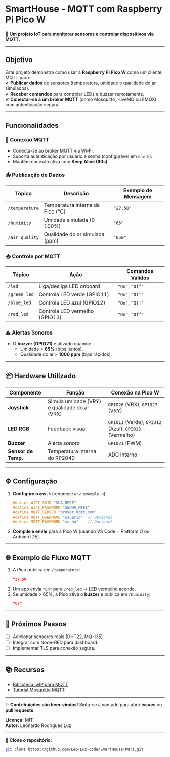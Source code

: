 # **SmartHouse - MQTT com Raspberry Pi Pico W**  

🚀 **Um projeto IoT para monitorar sensores e controlar dispositivos via MQTT.**  

---

## **Objetivo**  
Este projeto demonstra como usar a **Raspberry Pi Pico W** como um cliente MQTT para:  
✔ **Publicar dados** de sensores (temperatura, umidade e qualidade do ar simulados).  
✔ **Receber comandos** para controlar LEDs e buzzer remotamente.  
✔ **Conectar-se a um broker MQTT** (como Mosquitto, HiveMQ ou EMQX) com autenticação segura.  

---

## **Funcionalidades**  

### **📡 Conexão MQTT**  
- Conecta-se ao broker MQTT via Wi-Fi.  
- Suporta autenticação por usuário e senha (configurável em `env.h`).  
- Mantém conexão ativa com **Keep Alive (60s)**.  

### **📤 Publicação de Dados**  
| Tópico            | Descrição                          | Exemplo de Mensagem |  
|-------------------|-----------------------------------|---------------------|  
| `/temperature`    | Temperatura interna da Pico (°C)  | `"27.50"`           |  
| `/humidity`       | Umidade simulada (0-100%)         | `"65"`              |  
| `/air_quality`    | Qualidade do ar simulada (ppm)    | `"850"`             |  

### **📥 Controle por MQTT**  
| Tópico          | Ação                              | Comandos Válidos    |  
|----------------|----------------------------------|--------------------|  
| `/led`         | Liga/desliga LED onboard        | `"On"`, `"Off"`    |  
| `/green_led`   | Controla LED verde (GPIO11)      | `"On"`, `"Off"`    |  
| `/blue_led`    | Controla LED azul (GPIO12)       | `"On"`, `"Off"`    |  
| `/red_led`     | Controla LED vermelho (GPIO13)   | `"On"`, `"Off"`    |  

### **⚠️ Alertas Sonoros**  
- O **buzzer (GPIO21)** é ativado quando:  
  - Umidade > **65%** (bips lentos).  
  - Qualidade do ar > **1000 ppm** (bips rápidos).  

---

## **📦 Hardware Utilizado**  
| Componente          | Função                          | Conexão na Pico W  |  
|---------------------|--------------------------------|-------------------|  
| **Joystick**        | Simula umidade (VRY) e qualidade do ar (VRX) | `GPIO26` (VRX), `GPIO27` (VRY) |  
| **LED RGB**         | Feedback visual                | `GPIO11` (Verde), `GPIO12` (Azul), `GPIO13` (Vermelho) |  
| **Buzzer**          | Alerta sonoro                  | `GPIO21` (PWM)    |  
| **Sensor de Temp.** | Temperatura interna do RP2040  | ADC interno       |  

---

## **⚙️ Configuração**  
1. **Configure o `env.h`** (renomeie `env_example.h`):  
   ```c
   #define WIFI_SSID "SUA_REDE"  
   #define WIFI_PASSWORD "SENHA_WIFI"  
   #define MQTT_SERVER "broker.mqtt.com"  
   #define MQTT_USERNAME "usuario"  // Opcional  
   #define MQTT_PASSWORD "senha"    // Opcional  
   ```

2. **Compile e envie** para a Pico W (usando VS Code + PlatformIO ou Arduino IDE).  

---

## **🌐 Exemplo de Fluxo MQTT**  
1. A Pico publica em `/temperature`:  
   ```json
   "27.50"
   ```  
2. Um app envia `"On"` para `/red_led` → LED vermelho acende.  
3. Se umidade > 65%, a Pico ativa o **buzzer** e publica em `/humidity`:  
   ```json
   "67"
   ```  

---

## **📌 Próximos Passos**  
- [ ] Adicionar sensores reais (DHT22, MQ-135).  
- [ ] Integrar com Node-RED para dashboard.  
- [ ] Implementar TLS para conexão segura.  

---

## **📚 Recursos**  
- [Biblioteca lwIP para MQTT](https://www.nongnu.org/lwip/)  
- [Tutorial Mosquitto MQTT](https://mosquitto.org/)  

---

✨ **Contribuições são bem-vindas!** Sinta-se à vontade para abrir **issues** ou **pull requests**.  

**Licença:** MIT  
**Autor:** Leonardo Rodrigues Luz  

--- 

🔗 **Clone o repositório:**  
```bash
git clone https://github.com/Leo-Luz-code/SmartHouse-MQTT.git
```
